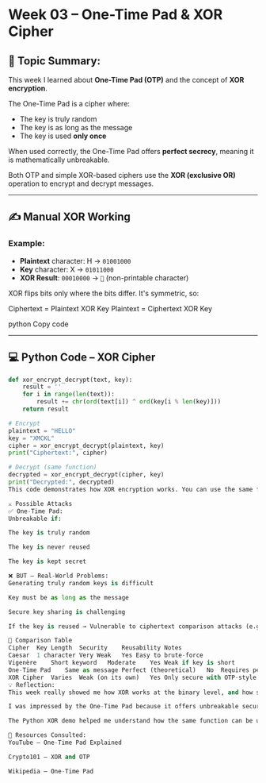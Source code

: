 # Week 03 – One-Time Pad & XOR Cipher

## 🔐 Topic Summary:
This week I learned about **One-Time Pad (OTP)** and the concept of **XOR encryption**.

The One-Time Pad is a cipher where:
- The key is truly random
- The key is as long as the message
- The key is used **only once**

When used correctly, the One-Time Pad offers **perfect secrecy**, meaning it is mathematically unbreakable.

Both OTP and simple XOR-based ciphers use the **XOR (exclusive OR)** operation to encrypt and decrypt messages.

---

## ✍️ Manual XOR Working

### Example:

- **Plaintext** character: H → `01001000`  
- **Key** character:       X → `01011000`  
- **XOR Result**:          `00010000` → `` (non-printable character)

XOR flips bits only where the bits differ. It's symmetric, so:

Ciphertext = Plaintext XOR Key
Plaintext = Ciphertext XOR Key

python
Copy code

---

## 💻 Python Code – XOR Cipher

```python
def xor_encrypt_decrypt(text, key):
    result = ''
    for i in range(len(text)):
        result += chr(ord(text[i]) ^ ord(key[i % len(key)]))
    return result

# Encrypt
plaintext = "HELLO"
key = "XMCKL"
cipher = xor_encrypt_decrypt(plaintext, key)
print("Ciphertext:", cipher)

# Decrypt (same function)
decrypted = xor_encrypt_decrypt(cipher, key)
print("Decrypted:", decrypted)
This code demonstrates how XOR encryption works. You can use the same function to decrypt the message by passing in the ciphertext and the key.

⚔️ Possible Attacks
✅ One-Time Pad:
Unbreakable if:

The key is truly random

The key is never reused

The key is kept secret

❌ BUT — Real-World Problems:
Generating truly random keys is difficult

Key must be as long as the message

Secure key sharing is challenging

If the key is reused → Vulnerable to ciphertext comparison attacks (e.g., Crib-dragging)

🔁 Comparison Table
Cipher	Key Length	Security	Reusability	Notes
Caesar	1 character	Very Weak	Yes	Easy to brute-force
Vigenère	Short keyword	Moderate	Yes	Weak if key is short
One-Time Pad	Same as message	Perfect (theoretical)	No	Requires perfect key handling
XOR Cipher	Varies	Weak (on its own)	Yes	Only secure with OTP-style key
💡 Reflection:
This week really showed me how XOR works at the binary level, and how something so simple can be used for both strong and weak encryption — depending on how the key is handled.

I was impressed by the One-Time Pad because it offers unbreakable security, but I also realized why it’s not practical: key distribution is too difficult in real-world scenarios.

The Python XOR demo helped me understand how the same function can be used for both encryption and decryption, which made the logic of symmetric encryption really clear.

🔗 Resources Consulted:
YouTube – One-Time Pad Explained

Crypto101 – XOR and OTP

Wikipedia – One-Time Pad
